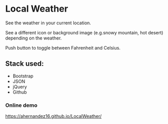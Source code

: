 Local Weather
=============

See the weather in your current location.

See a different icon or background image (e.g.snowy mountain, hot desert) depending on the weather.

Push button to toggle between Fahrenheit and Celsius.

Stack used:
-----------
- Bootstrap
- JSON
- jQuery
- Github

### Online demo ###
https://ahernandez16.github.io/LocalWeather/
